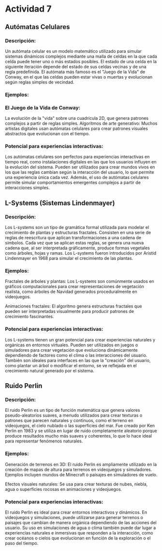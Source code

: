 # Actividad 7

## Autómatas Celulares
### Descripción:

Un autómata celular es un modelo matemático utilizado para simular sistemas dinámicos complejos mediante una malla de celdas en la que cada celda puede tener uno o más estados posibles. El estado de una celda en la siguiente iteración depende del estado de sus celdas vecinas y de una regla predefinida. El autómata más famoso es el "Juego de la Vida" de Conway, en el que las celdas pueden estar vivas o muertas y evolucionan según reglas simples de vecindad.

### Ejemplos:

### El Juego de la Vida de Conway: 
La evolución de la "vida" sobre una cuadrícula 2D, que genera patrones complejos a partir de reglas simples.
Algoritmos de arte generativo: Muchos artistas digitales usan autómatas celulares para crear patrones visuales abstractos que evolucionan con el tiempo.

### Potencial para experiencias interactivas:

Los autómatas celulares son perfectos para experiencias interactivas en tiempo real, como instalaciones digitales en las que los usuarios influyen en la evolución del sistema. Pueden ser utilizados para crear mundos vivos en los que las reglas cambian según la interacción del usuario, lo que permite una experiencia única cada vez. Además, el uso de autómatas celulares permite simular comportamientos emergentes complejos a partir de interacciones simples.

## L-Systems (Sistemas Lindenmayer)

### Descripción:

Los L-systems son un tipo de gramática formal utilizada para modelar el crecimiento de plantas y estructuras fractales. Consisten en una serie de reglas de reescritura que aplican transformaciones a una cadena de símbolos. Cada vez que se aplican estas reglas, se genera una nueva cadena que, al ser interpretada gráficamente, produce formas vegetales como árboles, hojas y ramas. Los L-systems fueron introducidos por Aristid Lindenmayer en 1968 para simular el crecimiento de las plantas.

### Ejemplos:

Fractales de árboles y plantas: Los L-systems son comúnmente usados en gráficos computacionales para crear representaciones de vegetación realista, como árboles de Navidad generados proceduralmente en videojuegos.

Animaciones fractales: El algoritmo genera estructuras fractales que pueden ser interpretadas visualmente para producir patrones de crecimiento fascinantes.

### Potencial para experiencias interactivas:

Los L-systems tienen un gran potencial para crear experiencias naturales y orgánicas en entornos virtuales. Pueden ser utilizados en juegos o simuladores para crear vegetación que evoluciona dinámicamente dependiendo de factores como el clima o las interacciones del usuario. También son ideales para interfaces en las que la "creación" del usuario, como plantar un árbol o modificar el entorno, se ve reflejada en el crecimiento natural generado por el sistema.

## Ruido Perlin

### Descripción:

El ruido Perlin es un tipo de función matemática que genera valores pseudo-aleatorios suaves, a menudo utilizados para crear texturas o patrones que parecen naturales y continuos, como el terreno en videojuegos, el cielo nublado o las superficies del mar. Fue creado por Ken Perlin en 1983 y se utiliza en lugar de ruido completamente aleatorio porque produce resultados mucho más suaves y coherentes, lo que lo hace ideal para representar fenómenos naturales.

### Ejemplos:

Generación de terrenos en 3D: El ruido Perlin es ampliamente utilizado en la creación de mapas de altura para terrenos en videojuegos y simuladores. Ejemplos incluyen mundos de Minecraft o paisajes en simuladores de vuelo.

Efectos visuales naturales: Se usa para crear texturas de nubes, niebla, agua o superficies rocosas en animaciones y videojuegos.

### Potencial para experiencias interactivas:

El ruido Perlin es ideal para crear entornos interactivos y dinámicos. En videojuegos y simulaciones, puede utilizarse para generar terrenos o paisajes que cambian de manera orgánica dependiendo de las acciones del usuario. Su uso en simulaciones de agua o clima también puede dar lugar a experiencias naturales e inmersivas que responden a la interacción, como crear océanos o cielos que evolucionan en función de la exploración o el paso del tiempo.

